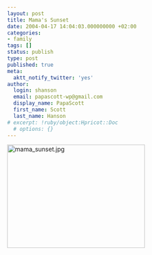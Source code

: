 ```yaml
---
layout: post
title: Mama's Sunset
date: 2004-04-17 14:04:03.000000000 +02:00
categories:
- family
tags: []
status: publish
type: post
published: true
meta:
  aktt_notify_twitter: 'yes'
author:
  login: shanson
  email: papascott-wp@gmail.com
  display_name: PapaScott
  first_name: Scott
  last_name: Hanson
# excerpt: !ruby/object:Hpricot::Doc
  # options: {}
---
```

<p><img alt="mama_sunset.jpg" src="http://www.papascott.de/wordpress/wp-content/uploads/2004/04/mama_sunset.jpg" width="320" height="240" border="0" /></p>

